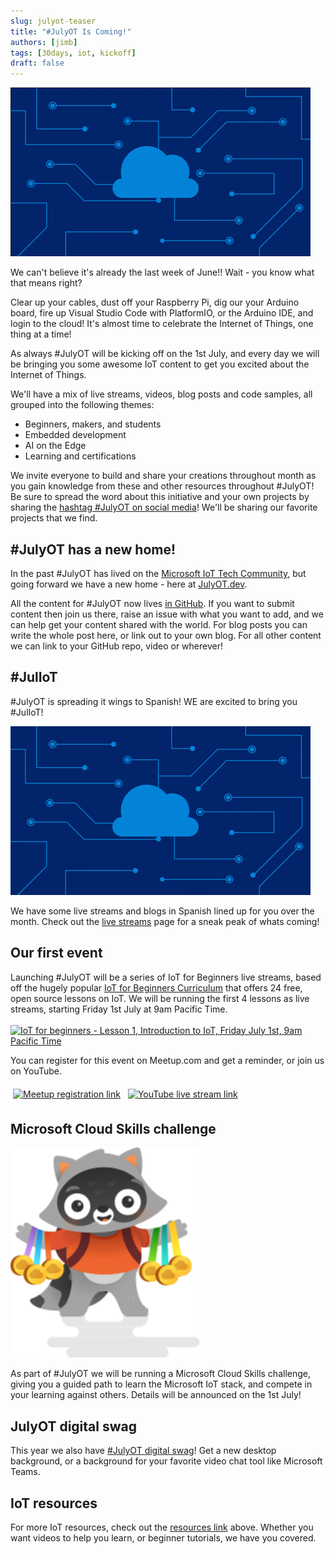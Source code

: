 ```yaml
---
slug: julyot-teaser
title: "#JulyOT Is Coming!"
authors: [jimb]
tags: [30days, iot, kickoff]
draft: false
---
```


<head>
  <meta name="twitter:url" content="https://julyot.dev/blog/julyot-teaser" />
  <meta name="twitter:title" content="Teaser: #JulyOT is Coming - Celebrate IoT All Month Long!" />
  <meta name="twitter:description" content="Jumpstart 31 days of IoT celebrations with #JulyOT" />
  <meta name="twitter:image" content="https://julyot.dev/img/png/banner-a.png" />
  <meta name="twitter:card" content="summary_large_image" />
  <meta name="twitter:creator" content="@nitya" />
  <meta name="twitter:site" content="@AzureAdvocates" /> 
  <link rel="canonical" href="https://julyot.dev/blog/julyot-teaser" />
</head>

![Animated JulyOT logo](../static/img/gif/julyot-single-loop.gif)

We can't believe it's already the last week of June!! Wait - you know what that means right?

Clear up your cables, dust off your Raspberry Pi, dig our your Arduino board, fire up Visual Studio Code with PlatformIO, or the Arduino IDE, and login to the cloud! It's almost time to celebrate the Internet of Things, one thing at a time!

As always #JulyOT will be kicking off on the 1st July, and every day we will be bringing you some awesome IoT content to get you excited about the Internet of Things.

We'll have a mix of live streams, videos, blog posts and code samples, all grouped into the following themes:

* Beginners, makers, and students
* Embedded development
* AI on the Edge
* Learning and certifications

We invite everyone to build and share your creations throughout month as you gain knowledge from these and other resources throughout #JulyOT!  Be sure to spread the word about this initiative and your own projects by sharing the [hashtag #JulyOT on social media](https://twitter.com/hashtag/JulyOT)! We'll be sharing our favorite projects that we find.

## #JulyOT has a new home!

In the past #JulyOT has lived on the [Microsoft IoT Tech Community](https://techcommunity.microsoft.com/t5/internet-of-things-blog/bg-p/IoTBlog), but going forward we have a new home - here at [JulyOT.dev](https://julyOT.dev).

All the content for #JulyOT now lives [in GitHub](https://github.com/JulyOT/JulyOT). If you want to submit content then join us there, raise an issue with what you want to add, and we can help get your content shared with the world. For blog posts you can write the whole post here, or link out to your own blog. For all other content we can link to your GitHub repo, video or wherever!

## #JulIoT

#JulyOT is spreading it wings to Spanish! WE are excited to bring you #JulIoT!

![Julio T anumated logo](../static/img/gif/juliot.gif)

We have some live streams and blogs in Spanish lined up for you over the month. Check out the [live streams](/livestreams) page for a sneak peak of whats coming!

## Our first event

Launching #JulyOT will be a series of IoT for Beginners live streams, based off the hugely popular [IoT for Beginners Curriculum](https://aka.ms/iot-beginners) that offers 24 free, open source lessons on IoT. We will be running the first 4 lessons as live streams, starting Friday 1st July at 9am Pacific Time.
<br/><br/>
<a href='https://www.meetup.com/Microsoft-Reactor-Redmond/events/286453689/'>
<img src='https://www.meetup.com/_next/image/?url=https%3A%2F%2Fsecure-content.meetupstatic.com%2Fimages%2Fclassic-events%2F504717110%2F676x380.webp&w=3840&q=75' width='45%' alt='IoT for beginners - Lesson 1, Introduction to IoT, Friday July 1st, 9am Pacific Time'/>
</a>

You can register for this event on Meetup.com and get a reminder, or join us on YouTube.

<a href="https://www.meetup.com/Microsoft-Reactor-Redmond/events/286453689"><img src="https://raw.githubusercontent.com/jimbobbennett/ColoredBadges/main/svg/social/meetup.svg" alt="Meetup registration link" style="vertical-align:top; margin:6px 4px"></a>  <a href="https://aka.ms/IoTforbeginnersLess1"><img src="https://raw.githubusercontent.com/jimbobbennett/ColoredBadges/main/svg/streaming/youtube.svg" alt="YouTube live stream link" style="vertical-align:top; margin:6px 4px"></a> 

## Microsoft Cloud Skills challenge

![A cartoon racoon holding medals](../static/img/svg/image_medals.svg)

As part of #JulyOT we will be running a Microsoft Cloud Skills challenge, giving you a guided path to learn the Microsoft IoT stack, and compete in your learning against others. Details will be announced on the 1st July!

## JulyOT digital swag

This year we also have [#JulyOT digital swag](/digitalswag)! Get a new desktop background, or a background for your favorite video chat tool like Microsoft Teams.

## IoT resources

For more IoT resources, check out the [resources link](/resources) above. Whether you want videos to help you learn, or beginner tutorials, we have you covered.